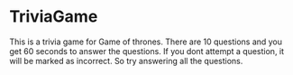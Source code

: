 # TriviaGame

This is a trivia game for Game of thrones. There are 10 questions and you get 60 seconds to answer the questions. If you dont attempt a question, it will be marked as incorrect. So try answering all the questions.
